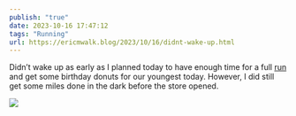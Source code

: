 ```yaml
---
publish: "true"
date: 2023-10-16 17:47:12
tags: "Running"
url: https://ericmwalk.blog/2023/10/16/didnt-wake-up.html
---
```


Didn’t wake up as early as I planned today to have enough time for a full [run](https://strava.com/activities/10048240221) and get some birthday donuts for our youngest today. However, I did still get some miles done in the dark before the store opened.

![](https://ericmwalk.blog/uploads/2023/e93eca52-9e21-44ee-a1a2-bef379c2b499.jpg)